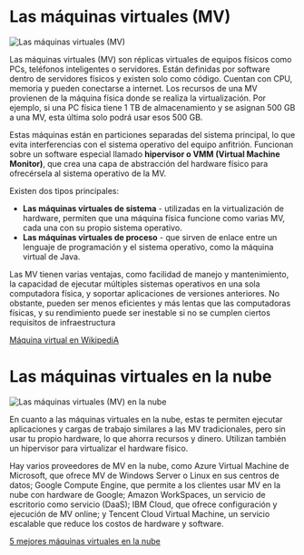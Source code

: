 # Las máquinas virtuales (MV)

![Las máquinas virtuales (MV)](https://ingenierobinario.com/wp-content/uploads/2021/02/sistemvirtual.jpg)

Las máquinas virtuales (MV) son réplicas virtuales de equipos físicos como PCs, teléfonos inteligentes o servidores. Están definidas por software dentro de servidores físicos y existen solo como código. Cuentan con CPU, memoria y pueden conectarse a internet. Los recursos de una MV provienen de la máquina física donde se realiza la virtualización. Por ejemplo, si una PC física tiene 1 TB de almacenamiento y se asignan 500 GB a una MV, esta última solo podrá usar esos 500 GB​.


Estas máquinas están en particiones separadas del sistema principal, lo que evita interferencias con el sistema operativo del equipo anfitrión​. Funcionan sobre un software especial llamado **hipervisor o VMM (Virtual Machine Monitor)**, que crea una capa de abstracción del hardware físico para ofrecérsela al sistema operativo de la MV​.

Existen dos tipos principales:

* **Las máquinas virtuales de sistema** - utilizadas en la virtualización de hardware, permiten que una máquina física funcione como varias MV, cada una con su propio sistema operativo.
* **Las máquinas virtuales de proceso** - que sirven de enlace entre un lenguaje de programación y el sistema operativo, como la máquina virtual de Java​.

Las MV tienen varias ventajas, como facilidad de manejo y mantenimiento, la capacidad de ejecutar múltiples sistemas operativos en una sola computadora física, y soportar aplicaciones de versiones anteriores. No obstante, pueden ser menos eficientes y más lentas que las computadoras físicas, y su rendimiento puede ser inestable si no se cumplen ciertos requisitos de infraestructura

[Máquina virtual en WikipediA](https://es.wikipedia.org/wiki/M%C3%A1quina_virtual)


# Las máquinas virtuales en la nube

![Las máquinas virtuales (MV) en la nube](https://www.muycomputer.com/wp-content/uploads/2018/08/Maquinas_virtuales.jpg)

En cuanto a las máquinas virtuales en la nube, estas te permiten ejecutar aplicaciones y cargas de trabajo similares a las MV tradicionales, pero sin usar tu propio hardware, lo que ahorra recursos y dinero. Utilizan también un hipervisor para virtualizar el hardware físico​.

Hay varios proveedores de MV en la nube, como Azure Virtual Machine de Microsoft, que ofrece MV de Windows Server o Linux en sus centros de datos; Google Compute Engine, que permite a los clientes usar MV en la nube con hardware de Google; Amazon WorkSpaces, un servicio de escritorio como servicio (DaaS); IBM Cloud, que ofrece configuración y ejecución de MV online; y Tencent Cloud Virtual Machine, un servicio escalable que reduce los costos de hardware y software​​.

[5 mejores máquinas virtuales en la nube](https://www.ardilu.com/webs/maquina-virtual-nube)